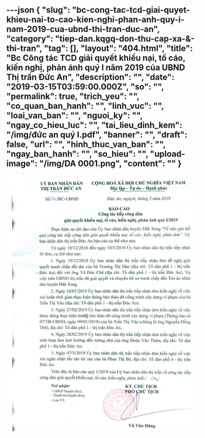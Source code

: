 ---json
{
    "slug": "bc-cong-tac-tcd-giai-quyet-khieu-nai-to-cao-kien-nghi-phan-anh-quy-i-nam-2019-cua-ubnd-thi-tran-duc-an",
    "category": "tiep-dan.kqgq-don-thu-cap-xa-&-thi-tran",
    "tag": [],
    "layout": "404.html",
    "title": "Bc Công tác TCD giải quyết khiếu nại, tố cáo, kiến nghị, phản ánh quý I năm 2019 của UBND Thị trấn Đức An",
    "description": "",
    "date": "2019-03-15T03:59:00.000Z",
    "so": "",
    "permalink": true,
    "trich_yeu": "",
    "co_quan_ban_hanh": "",
    "linh_vuc": "",
    "loai_van_ban": "",
    "nguoi_ky": "",
    "ngay_co_hieu_luc": "",
    "tai_lieu_dinh_kem": "/img/đức an quý I.pdf",
    "banner": "",
    "draft": false,
    "url": "",
    "hinh_thuc_van_ban": "",
    "ngay_ban_hanh": "",
    "so_hieu": "",
    "upload-image": "/img/DA 0001.png",
    "__content__": ""
}
---
<p><img alt="" src="/img/DA 0001.png" /></p>